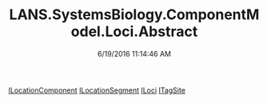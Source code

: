﻿---
title: LANS.SystemsBiology.ComponentModel.Loci.Abstract
date: 6/19/2016 11:14:46 AM
---

[ILocationComponent](T-LANS.SystemsBiology.ComponentModel.Loci.Abstract.ILocationComponent.html)
[ILocationSegment](T-LANS.SystemsBiology.ComponentModel.Loci.Abstract.ILocationSegment.html)
[ILoci](T-LANS.SystemsBiology.ComponentModel.Loci.Abstract.ILoci.html)
[ITagSite](T-LANS.SystemsBiology.ComponentModel.Loci.Abstract.ITagSite.html)
